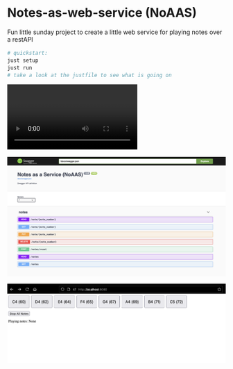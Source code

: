 # Notes-as-web-service (NoAAS)

Fun little sunday project to create a little web service for playing notes over a restAPI

```sh
# quickstart:
just setup
just run
# take a look at the justfile to see what is going on
```

![sr.mp4](sr.mp4)

![ss1.png](ss1.png)

![ss2.mp4](ss2.png)

